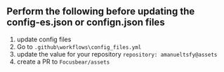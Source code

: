 ## **Perform the following before updating the config-es.json or confign.json files**

1. update config files
2. Go to `.github\workflows\config_files.yml`
3. update the value for your repository
   `repository: amanueltsfy@assets`
4. create a PR to `Focusbear/assets`
